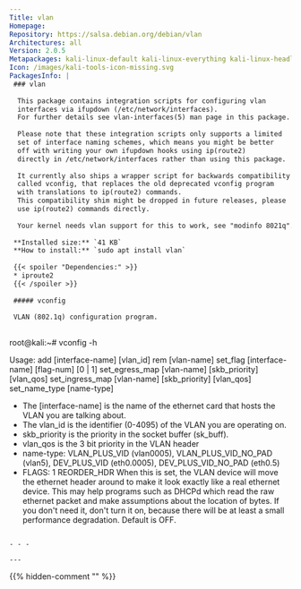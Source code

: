 ```yaml
---
Title: vlan
Homepage: 
Repository: https://salsa.debian.org/debian/vlan
Architectures: all
Version: 2.0.5
Metapackages: kali-linux-default kali-linux-everything kali-linux-headless kali-linux-large 
Icon: /images/kali-tools-icon-missing.svg
PackagesInfo: |
 ### vlan
 
  This package contains integration scripts for configuring vlan
  interfaces via ifupdown (/etc/network/interfaces).
  For further details see vlan-interfaces(5) man page in this package.
   
  Please note that these integration scripts only supports a limited
  set of interface naming schemes, which means you might be better
  off with writing your own ifupdown hooks using ip(route2)
  directly in /etc/network/interfaces rather than using this package.
   
  It currently also ships a wrapper script for backwards compatibility
  called vconfig, that replaces the old deprecated vconfig program
  with translations to ip(route2) commands.
  This compatibility shim might be dropped in future releases, please
  use ip(route2) commands directly.
   
  Your kernel needs vlan support for this to work, see "modinfo 8021q".
 
 **Installed size:** `41 KB`  
 **How to install:** `sudo apt install vlan`  
 
 {{< spoiler "Dependencies:" >}}
 * iproute2
 {{< /spoiler >}}
 
 ##### vconfig
 
 VLAN (802.1q) configuration program.
 
 ```
 root@kali:~# vconfig -h
 
 Usage: add             [interface-name] [vlan_id]
        rem             [vlan-name]
        set_flag        [interface-name] [flag-num]       [0 | 1]
        set_egress_map  [vlan-name]      [skb_priority]   [vlan_qos]
        set_ingress_map [vlan-name]      [skb_priority]   [vlan_qos]
        set_name_type   [name-type]
 
 * The [interface-name] is the name of the ethernet card that hosts
   the VLAN you are talking about.
 * The vlan_id is the identifier (0-4095) of the VLAN you are operating on.
 * skb_priority is the priority in the socket buffer (sk_buff).
 * vlan_qos is the 3 bit priority in the VLAN header
 * name-type:  VLAN_PLUS_VID (vlan0005), VLAN_PLUS_VID_NO_PAD (vlan5),
               DEV_PLUS_VID (eth0.0005), DEV_PLUS_VID_NO_PAD (eth0.5)
 * FLAGS:  1 REORDER_HDR  When this is set, the VLAN device will move the
             ethernet header around to make it look exactly like a real
             ethernet device.  This may help programs such as DHCPd which
             read the raw ethernet packet and make assumptions about the
             location of bytes.  If you don't need it, don't turn it on, because
             there will be at least a small performance degradation.  Default
             is OFF.
 ```
 
 - - -
 
---
```

{{% hidden-comment "<!--Do not edit anything above this line-->" %}}
